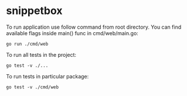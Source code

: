 # snippetbox
To run application use follow command from root directory.
You can find available flags inside main() func in cmd/web/main.go:
```
go run ./cmd/web
```
To run all tests in the project:
```
go test -v ./...
```
To run tests in particular package:
```
go test -v ./cmd/web
```

